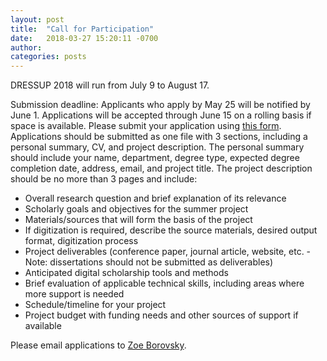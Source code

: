 ```yaml
---
layout: post
title:  "Call for Participation"
date:   2018-03-27 15:20:11 -0700
author: 
categories: posts
---
```

DRESSUP 2018 will run from July 9 to August 17. 

Submission deadline: Applicants who apply by May 25 will be notified by June 1. Applications will be accepted through June 15 on a rolling basis if space is available. Please submit your application using [this form](http://dressup.library.ucla.edu/images/filename.pdf). Applications should be submitted as one file with 3 sections, including a personal summary, CV, and project description. The personal summary should include your name, department, degree type, expected degree completion date, address, email, and project title. The project description should be no more than 3 pages and include:

* Overall research question and brief explanation of its relevance
* Scholarly goals and objectives for the summer project
* Materials/sources that will form the basis of the project
* If digitization is required, describe the source materials, desired output format, digitization process
* Project deliverables (conference paper, journal article, website, etc. - Note: dissertations should not be submitted as deliverables)
* Anticipated digital scholarship tools and methods
* Brief evaluation of applicable technical skills, including areas where more support is needed
* Schedule/timeline for your project
* Project budget with funding needs and other sources of support if available

Please email applications to [Zoe Borovsky](mailto:zoe@library.ucla.edu).
